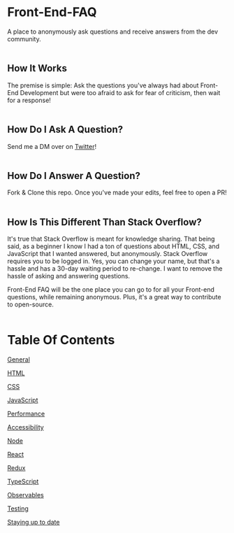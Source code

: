 # Front-End-FAQ

A place to anonymously ask questions and receive answers from the dev community. <br /> <br />

## How It Works

The premise is simple: Ask the questions you've always had about Front-End Development but were too afraid to ask for fear of criticism, then wait for a response! <br /> <br />

## How Do I Ask A Question?

Send me a DM over on [Twitter](https://twitter.com/EmmaWedekind)! <br /> <br />

## How Do I Answer A Question?

Fork & Clone this repo. Once you've made your edits, feel free to open a PR! <br /> <br />

## How Is This Different Than Stack Overflow?

It's true that Stack Overflow is meant for knowledge sharing. That being said, as a beginner I know I had a ton of questions about HTML, CSS, and JavaScript that I wanted answered, but anonymously. Stack Overflow requires you to be logged in. Yes, you can change your name, but that's a hassle and has a 30-day waiting period to re-change. I want to remove the hassle of asking and answering questions.

Front-End FAQ will be the one place you can go to for all your Front-end questions, while remaining anonymous. Plus, it's a great way to contribute to open-source. <br /> <br />

# Table Of Contents

[General](general.md)

[HTML](html.md)

[CSS](css.md)

[JavaScript](js.md)

[Performance](performance.md)

[Accessibility](a11y.md)

[Node](node.md)

[React](react.md)

[Redux](redux.md)

[TypeScript](typescript.md)

[Observables](observables.md)

[Testing](testing.md)

[Staying up to date](to-follow.md)